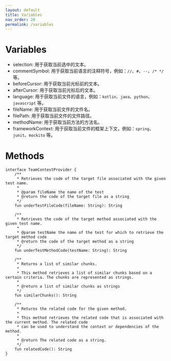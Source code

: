 ```yaml
---
layout: default
title: Variables
nav_order: 20
permalink: /variables
---
```


# Variables

- selection: 用于获取当前选中的文本。
- commentSymbol: 用于获取当前语言的注释符号，例如：`//`、`#`、`--`、`/* */` 等。
- beforeCursor: 用于获取当前光标前的文本。
- afterCursor: 用于获取当前光标后的文本。
- language: 用于获取当前文件的语言，例如：`kotlin`、`java`、`python`、`javascript` 等。
- fileName: 用于获取当前文件的文件名。
- filePath: 用于获取当前文件的文件路径。
- methodName: 用于获取当前方法的方法名。
- frameworkContext: 用于获取当前文件的框架上下文，例如：`spring`、`junit`、`mockito` 等。

# Methods

```
interface TeamContextProvider {
    /**
     * Retrieves the code of the target file associated with the given test name.
     *
     * @param fileName the name of the test
     * @return the code of the target file as a string
     */
    fun underTestFileCode(fileName: String): String

    /**
     * Retrieves the code of the target method associated with the given test name.
     *
     * @param testName the name of the test for which to retrieve the target method code
     * @return the code of the target method as a string
     */
    fun underTestMethodCode(testName: String): String

    /**
     * Returns a list of similar chunks.
     *
     * This method retrieves a list of similar chunks based on a certain criteria. The chunks are represented as strings.
     *
     * @return a list of similar chunks as strings
     */
    fun similarChunks(): String

    /**
     * Returns the related code for the given method.
     *
     * This method retrieves the related code that is associated with the current method. The related code
     * can be used to understand the context or dependencies of the method.
     *
     * @return The related code as a string.
     */
    fun relatedCode(): String
}
```
